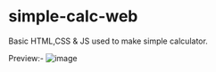 # simple-calc-web
 Basic HTML,CSS & JS used to make simple calculator.
 
 Preview:-
![image](https://github.com/Prathamesh-shenavi/simple-calc-web/assets/106764803/e3371331-a159-4faa-9638-f21eeb2cbcd0)
